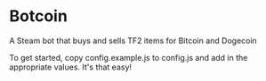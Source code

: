 Botcoin
=======

A Steam bot that buys and sells TF2 items for Bitcoin and Dogecoin


To get started, copy config.example.js to config.js and add in the appropriate values. It's that easy!
